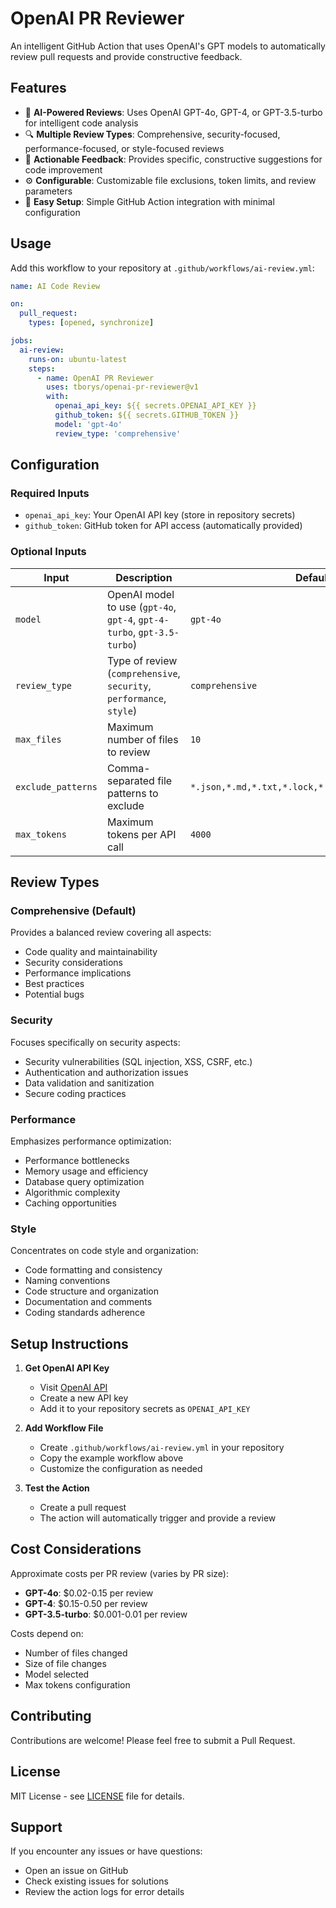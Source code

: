 # OpenAI PR Reviewer

An intelligent GitHub Action that uses OpenAI's GPT models to automatically review pull requests and provide constructive feedback.

## Features

- 🤖 **AI-Powered Reviews**: Uses OpenAI GPT-4o, GPT-4, or GPT-3.5-turbo for intelligent code analysis
- 🔍 **Multiple Review Types**: Comprehensive, security-focused, performance-focused, or style-focused reviews
- 📝 **Actionable Feedback**: Provides specific, constructive suggestions for code improvement
- ⚙️ **Configurable**: Customizable file exclusions, token limits, and review parameters
- 🚀 **Easy Setup**: Simple GitHub Action integration with minimal configuration

## Usage

Add this workflow to your repository at `.github/workflows/ai-review.yml`:

```yaml
name: AI Code Review

on:
  pull_request:
    types: [opened, synchronize]

jobs:
  ai-review:
    runs-on: ubuntu-latest
    steps:
      - name: OpenAI PR Reviewer
        uses: tborys/openai-pr-reviewer@v1
        with:
          openai_api_key: ${{ secrets.OPENAI_API_KEY }}
          github_token: ${{ secrets.GITHUB_TOKEN }}
          model: 'gpt-4o'
          review_type: 'comprehensive'
```

## Configuration

### Required Inputs

- `openai_api_key`: Your OpenAI API key (store in repository secrets)
- `github_token`: GitHub token for API access (automatically provided)

### Optional Inputs

| Input | Description | Default |
|-------|-------------|---------|
| `model` | OpenAI model to use (`gpt-4o`, `gpt-4`, `gpt-4-turbo`, `gpt-3.5-turbo`) | `gpt-4o` |
| `review_type` | Type of review (`comprehensive`, `security`, `performance`, `style`) | `comprehensive` |
| `max_files` | Maximum number of files to review | `10` |
| `exclude_patterns` | Comma-separated file patterns to exclude | `*.json,*.md,*.txt,*.lock,*.svg,*.png,*.jpg,*.gif` |
| `max_tokens` | Maximum tokens per API call | `4000` |

## Review Types

### Comprehensive (Default)
Provides a balanced review covering all aspects:
- Code quality and maintainability
- Security considerations
- Performance implications
- Best practices
- Potential bugs

### Security
Focuses specifically on security aspects:
- Security vulnerabilities (SQL injection, XSS, CSRF, etc.)
- Authentication and authorization issues
- Data validation and sanitization
- Secure coding practices

### Performance
Emphasizes performance optimization:
- Performance bottlenecks
- Memory usage and efficiency
- Database query optimization
- Algorithmic complexity
- Caching opportunities

### Style
Concentrates on code style and organization:
- Code formatting and consistency
- Naming conventions
- Code structure and organization
- Documentation and comments
- Coding standards adherence

## Setup Instructions

1. **Get OpenAI API Key**
   - Visit [OpenAI API](https://platform.openai.com/api-keys)
   - Create a new API key
   - Add it to your repository secrets as `OPENAI_API_KEY`

2. **Add Workflow File**
   - Create `.github/workflows/ai-review.yml` in your repository
   - Copy the example workflow above
   - Customize the configuration as needed

3. **Test the Action**
   - Create a pull request
   - The action will automatically trigger and provide a review

## Cost Considerations

Approximate costs per PR review (varies by PR size):

- **GPT-4o**: $0.02-0.15 per review
- **GPT-4**: $0.15-0.50 per review  
- **GPT-3.5-turbo**: $0.001-0.01 per review

Costs depend on:
- Number of files changed
- Size of file changes
- Model selected
- Max tokens configuration

## Contributing

Contributions are welcome! Please feel free to submit a Pull Request.

## License

MIT License - see [LICENSE](LICENSE) file for details.

## Support

If you encounter any issues or have questions:
- Open an issue on GitHub
- Check existing issues for solutions
- Review the action logs for error details